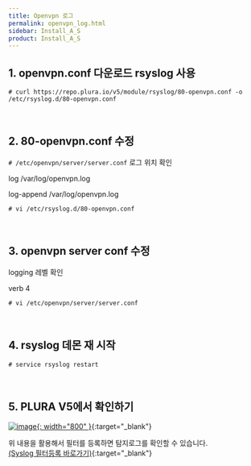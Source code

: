 ```yaml
---
title: Openvpn 로그
permalink: openvpn_log.html
sidebar: Install_A_S
product: Install_A_S
---
```


## 1. openvpn.conf 다운로드 rsyslog 사용

`# curl https://repo.plura.io/v5/module/rsyslog/80-openvpn.conf -o /etc/rsyslog.d/80-openvpn.conf`

<br />

## 2. 80-openvpn.conf 수정

`# /etc/openvpn/server/server.conf` 로그 위치 확인

log /var/log/openvpn.log

log-append /var/log/openvpn.log

`# vi /etc/rsyslog.d/80-openvpn.conf`

<br />

## 3. openvpn server conf 수정

logging 레벨 확인

verb 4

`# vi /etc/openvpn/server/server.conf`

<br />

## 4. rsyslog 데몬 재 시작

`# service rsyslog restart`

<br />

## 5. PLURA V5에서 확인하기

[![image](/docs/images/Ins_G/openvpn/1.png){: width="800" }](/docs/images/Ins_G/openvpn/1.png){:target="_blank"}

위 내용을 활용해서 필터를 등록하면 탐지로그를 확인할 수 있습니다.   
[(Syslog 필터등록 바로가기)](https://qubitsec.github.io/f_regi_syslog.html){:target="_blank"}